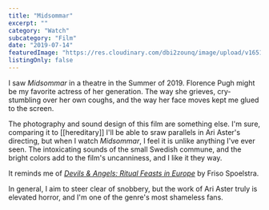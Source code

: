 ```yaml
---
title: "Midsommar"
excerpt: ""
category: "Watch"
subcategory: "Film"
date: "2019-07-14"
featuredImage: "https://res.cloudinary.com/dbi2zounq/image/upload/v1651048793/Digital%20garden/media/midsommar_ddr1qc.jpg"
listingOnly: false
---
```

I saw _Midsommar_ in a theatre in the Summer of 2019. Florence Pugh might be my favorite actress of her generation. The way she grieves, cry-stumbling over her own coughs, and the way her face moves kept me glued to the screen. 

The photography and sound design of this film are something else. I'm sure, comparing it to [[hereditary]] I'll be able to sraw parallels in Ari Aster's directing, but when I watch _Midsommar_, I feel it is unlike anything I've ever seen. The intoxicating sounds of the small Swedish commune, and the bright colors add to the film's uncanniness, and I like it they way.

It reminds me of _[Devils & Angels: Ritual Feasts in Europe](https://www.frisospoelstra.com/portfolio/G0000K5OxBhSJBOw)_ by Friso Spoelstra.

In general, I aim to steer clear of snobbery, but the work of Ari Aster truly is elevated horror, and I'm one of the genre's most shameless fans.